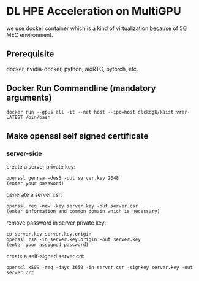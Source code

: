 # DL HPE Acceleration on MultiGPU #
we use docker container which is a kind of virtualization because of 5G MEC environment.
## Prerequisite ##
docker, nvidia-docker, python, aioRTC, pytorch, etc.

## Docker Run Commandline (mandatory arguments) ##
```docker run --gpus all -it --net host --ipc=host dlckdgk/kaist:vrar-LATEST /bin/bash```

## Make openssl self signed certificate ##
### server-side ###
create a server private key:
```
openssl genrsa -des3 -out server.key 2048
(enter your password)
```

generate a server csr:
```
openssl req -new -key server.key -out server.csr
(enter information and common domain which is necessary)
```

remove password in server private key:
```
cp server.key server.key.origin
openssl rsa -in server.key.origin -out server.key
(enter your assigned password)
```

create a self-signed server crt:
```
openssl x509 -req -days 3650 -in server.csr -signkey server.key -out server.crt
```
